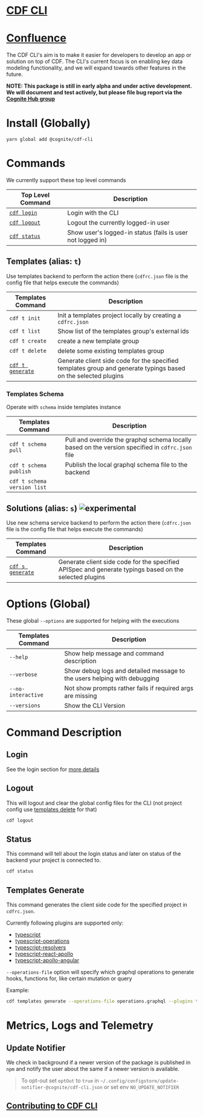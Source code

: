 # [CDF CLI](https://www.npmjs.com/package/@cognite/cdf-cli)

# [Confluence](https://cognitedata.atlassian.net/wiki/spaces/APPJOURNEY/pages/3383361624/Schema+Service+CLI+Commands+-+temporary)

The CDF CLI's aim is to make it easier for developers to develop an app or solution on top of CDF. The CLI's current focus is on enabling key data modeling functionality, and we will expand towards other features in the future.

**NOTE: This package is still in early alpha and under active development. We will document and test actively, but please file bug report via the [Cognite Hub group](https://hub.cognite.com/groups/flexible-data-modeling-early-adopter-208)**

# Install (Globally)

```
yarn global add @cognite/cdf-cli
```

# Commands

We currently support these top level commands

| Top Level Command       | Description                                                |
| ----------------------- | ---------------------------------------------------------- |
| [`cdf login`](#login)   | Login with the CLI                                         |
| [`cdf logout`](#logout) | Logout the currently logged-in user                        |
| [`cdf status`](#status) | Show user's logged-in status (fails is user not logged in) |

## Templates (alias: `t`)

Use templates backend to perform the action there (`cdfrc.json` file is the config file that helps execute the commands)

| Templates Command                       | Description                                                                                                    |
| --------------------------------------- | -------------------------------------------------------------------------------------------------------------- |
| `cdf t init`                            | Init a templates project locally by creating a `cdfrc.json`                                                    |
| `cdf t list`                            | Show list of the templates group's external ids                                                                |
| `cdf t create`                          | create a new template group                                                                                    |
| `cdf t delete`                          | delete some existing templates group                                                                           |
| [`cdf t generate`](#templates-generate) | Generate client side code for the specified templates group and generate typings based on the selected plugins |

### Templates Schema

Operate with `schema` inside templates instance

| Templates Command           | Description                                                                                      |
| --------------------------- | ------------------------------------------------------------------------------------------------ |
| `cdf t schema pull`         | Pull and override the graphql schema locally based on the version specified in `cdfrc.json` file |
| `cdf t schema publish`      | Publish the local graphql schema file to the backend                                             |
| `cdf t schema version list` |                                                                                                  |

## Solutions (alias: `s`) ![experimental](https://img.shields.io/badge/experimental-red)

Use new schema service backend to perform the action there (`cdfrc.json` file is the config file that helps execute the commands)

| Templates Command                       | Description                                                                                            |
| --------------------------------------- | ------------------------------------------------------------------------------------------------------ |
| [`cdf s generate`](#templates-generate) | Generate client side code for the specified APISpec and generate typings based on the selected plugins |

# Options (Global)

These global `--options` are supported for helping with the executions

| Templates Command  | Description                                                              |
| ------------------ | ------------------------------------------------------------------------ |
| `--help`           | Show help message and command description                                |
| `--verbose`        | Show debug logs and detailed message to the users helping with debugging |
| `--no-interactive` | Not show prompts rather fails if required args are missing               |
| `--versions`       | Show the CLI Version                                                     |

# Command Description

## Login

See the login section for [more details](./LOGIN.md)

## Logout

This will logout and clear the global config files for the CLI (not project config use [templates delete](#templates-delete) for that)

```bash
cdf logout
```

## Status

This command will tell about the login status and later on status of the backend your project is connected to.

```bash
cdf status
```

## Templates Generate

This command generates the client side code for the specified project in `cdfrc.json`.

Currently following plugins are supported only:

- [typescript](https://www.graphql-code-generator.com/plugins/typescript)
- [typescript-operations](https://www.graphql-code-generator.com/plugins/typescript-operations)
- [typescript-resolvers](https://www.graphql-code-generator.com/plugins/typescript-resolvers)
- [typescript-react-apollo](https://www.graphql-code-generator.com/plugins/typescript-react-apollo)
- [typescript-apollo-angular](https://www.graphql-code-generator.com/plugins/typescript-apollo-angular)

`--operations-file` option will specify which graphql operations to generate hooks, functions for, like certain mutation or query

Example:

```bash
cdf templates generate --operations-file operations.graphql --plugins typescript typescript-operations
```

# Metrics, Logs and Telemetry

## Update Notifier

We check in background if a newer version of the package is published in `npm` and notify the user about the same if a newer version is available.

> To opt-out set `optOut` to `true` in `~/.config/configstore/update-notifier-@cognite/cdf-cli.json` or set env `NO_UPDATE_NOTIFIER`

## [Contributing to CDF CLI](./CONTRIBUTING.md)
